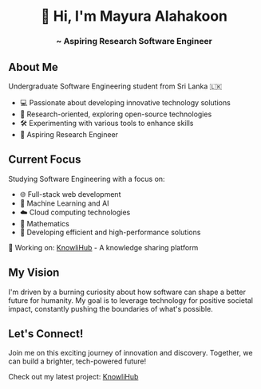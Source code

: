 <h1 align="center"> 👋 Hi, I'm Mayura Alahakoon </h1>
<h3 align="center"> ~ Aspiring Research Software Engineer </h3>

## About Me
Undergraduate Software Engineering student from Sri Lanka 🇱🇰
- 💻 Passionate about developing innovative technology solutions
- 🔬 Research-oriented, exploring open-source technologies
- 🛠️ Experimenting with various tools to enhance skills
- 🔮 Aspiring Research Engineer

## Current Focus

Studying Software Engineering with a focus on:
- 🌐 Full-stack web development
- 🤖 Machine Learning and AI
- ☁️ Cloud computing technologies
- 🧮 Mathematics
- 🚀 Developing efficient and high-performance solutions

🔭 Working on: [KnowliHub](https://mayura-andrew.github.io/knowlihub/) - A knowledge sharing platform

## My Vision

I'm driven by a burning curiosity about how software can shape a better future for humanity. My goal is to leverage technology for positive societal impact, constantly pushing the boundaries of what's possible.

## Let's Connect!

Join me on this exciting journey of innovation and discovery. Together, we can build a brighter, tech-powered future!

Check out my latest project: [KnowliHub](https://mayura-andrew.github.io/knowlihub/)
